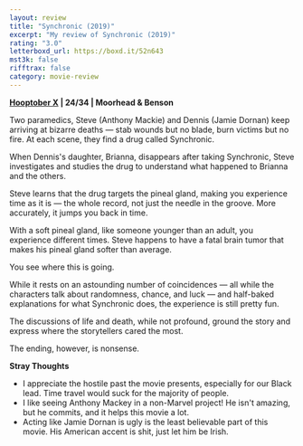 ```yaml
---
layout: review
title: "Synchronic (2019)"
excerpt: "My review of Synchronic (2019)"
rating: "3.0"
letterboxd_url: https://boxd.it/52n643
mst3k: false
rifftrax: false
category: movie-review
---
```


<b><a href="https://boxd.it/pmi12" title="Hooptober X">Hooptober X</a> | 24/34 | Moorhead & Benson</b>

Two paramedics, Steve (Anthony Mackie) and Dennis (Jamie Dornan) keep arriving at bizarre deaths — stab wounds but no blade, burn victims but no fire. At each scene, they find a drug called Synchronic.

When Dennis's daughter, Brianna, disappears after taking Synchronic, Steve investigates and studies the drug to understand what happened to Brianna and the others.

Steve learns that the drug targets the pineal gland, making you experience time as it is — the whole record, not just the needle in the groove. More accurately, it jumps you back in time.

With a soft pineal gland, like someone younger than an adult, you experience different times. Steve happens to have a fatal brain tumor that makes his pineal gland softer than average.

You see where this is going.

While it rests on an astounding number of coincidences — all while the characters talk about randomness, chance, and luck — and half-baked explanations for what Synchronic does, the experience is still pretty fun.

The discussions of life and death, while not profound, ground the story and express where the storytellers cared the most.

The ending, however, is nonsense.

<b>Stray Thoughts</b>

- I appreciate the hostile past the movie presents, especially for our Black lead. Time travel would suck for the majority of people.
- I like seeing Anthony Mackey in a non-Marvel project! He isn't amazing, but he commits, and it helps this movie a lot.
- Acting like Jamie Dornan is ugly is the least believable part of this movie. His American accent is shit, just let him be Irish.
